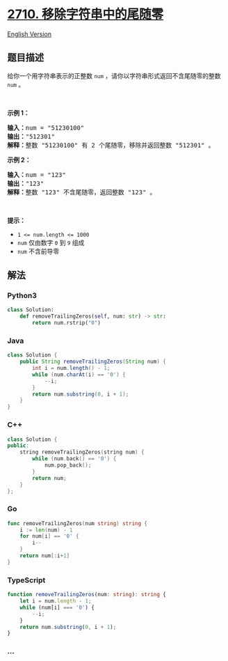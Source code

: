 # [2710. 移除字符串中的尾随零](https://leetcode.cn/problems/remove-trailing-zeros-from-a-string)

[English Version](/solution/2700-2799/2710.Remove%20Trailing%20Zeros%20From%20a%20String/README_EN.md)

## 题目描述

<!-- 这里写题目描述 -->

<p>给你一个用字符串表示的正整数 <code>num</code> ，请你以字符串形式返回不含尾随零的整数<em> </em><code>num</code><em> </em>。</p>

<p>&nbsp;</p>

<p><strong>示例 1：</strong></p>

<pre><strong>输入：</strong>num = "51230100"
<strong>输出：</strong>"512301"
<strong>解释：</strong>整数 "51230100" 有 2 个尾随零，移除并返回整数 "512301" 。
</pre>

<p><strong>示例 2：</strong></p>

<pre><strong>输入：</strong>num = "123"
<strong>输出：</strong>"123"
<strong>解释：</strong>整数 "123" 不含尾随零，返回整数 "123" 。
</pre>

<p>&nbsp;</p>

<p><strong>提示：</strong></p>

<ul>
	<li><code>1 &lt;= num.length &lt;= 1000</code></li>
	<li><code>num</code> 仅由数字 <code>0</code> 到 <code>9</code> 组成</li>
	<li><code>num</code> 不含前导零</li>
</ul>


## 解法

<!-- 这里可写通用的实现逻辑 -->

<!-- tabs:start -->

### **Python3**

<!-- 这里可写当前语言的特殊实现逻辑 -->

```python
class Solution:
    def removeTrailingZeros(self, num: str) -> str:
        return num.rstrip("0")
```

### **Java**

<!-- 这里可写当前语言的特殊实现逻辑 -->

```java
class Solution {
    public String removeTrailingZeros(String num) {
        int i = num.length() - 1;
        while (num.charAt(i) == '0') {
            --i;
        }
        return num.substring(0, i + 1);
    }
}
```

### **C++**

```cpp
class Solution {
public:
    string removeTrailingZeros(string num) {
        while (num.back() == '0') {
            num.pop_back();
        }
        return num;
    }
};
```

### **Go**

```go
func removeTrailingZeros(num string) string {
	i := len(num) - 1
	for num[i] == '0' {
		i--
	}
	return num[:i+1]
}
```

### **TypeScript**

```ts
function removeTrailingZeros(num: string): string {
    let i = num.length - 1;
    while (num[i] === '0') {
        --i;
    }
    return num.substring(0, i + 1);
}
```

### **...**

```

```

<!-- tabs:end -->